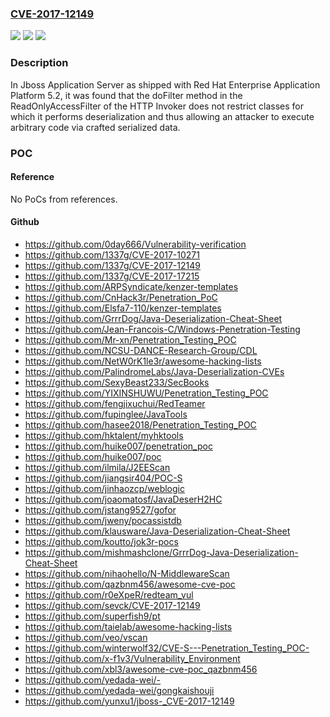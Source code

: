 ### [CVE-2017-12149](https://cve.mitre.org/cgi-bin/cvename.cgi?name=CVE-2017-12149)
![](https://img.shields.io/static/v1?label=Product&message=jbossas&color=blue)
![](https://img.shields.io/static/v1?label=Version&message=n%2Fa&color=blue)
![](https://img.shields.io/static/v1?label=Vulnerability&message=CWE-502&color=brighgreen)

### Description

In Jboss Application Server as shipped with Red Hat Enterprise Application Platform 5.2, it was found that the doFilter method in the ReadOnlyAccessFilter of the HTTP Invoker does not restrict classes for which it performs deserialization and thus allowing an attacker to execute arbitrary code via crafted serialized data.

### POC

#### Reference
No PoCs from references.

#### Github
- https://github.com/0day666/Vulnerability-verification
- https://github.com/1337g/CVE-2017-10271
- https://github.com/1337g/CVE-2017-12149
- https://github.com/1337g/CVE-2017-17215
- https://github.com/ARPSyndicate/kenzer-templates
- https://github.com/CnHack3r/Penetration_PoC
- https://github.com/Elsfa7-110/kenzer-templates
- https://github.com/GrrrDog/Java-Deserialization-Cheat-Sheet
- https://github.com/Jean-Francois-C/Windows-Penetration-Testing
- https://github.com/Mr-xn/Penetration_Testing_POC
- https://github.com/NCSU-DANCE-Research-Group/CDL
- https://github.com/NetW0rK1le3r/awesome-hacking-lists
- https://github.com/PalindromeLabs/Java-Deserialization-CVEs
- https://github.com/SexyBeast233/SecBooks
- https://github.com/YIXINSHUWU/Penetration_Testing_POC
- https://github.com/fengjixuchui/RedTeamer
- https://github.com/fupinglee/JavaTools
- https://github.com/hasee2018/Penetration_Testing_POC
- https://github.com/hktalent/myhktools
- https://github.com/huike007/penetration_poc
- https://github.com/huike007/poc
- https://github.com/ilmila/J2EEScan
- https://github.com/jiangsir404/POC-S
- https://github.com/jinhaozcp/weblogic
- https://github.com/joaomatosf/JavaDeserH2HC
- https://github.com/jstang9527/gofor
- https://github.com/jweny/pocassistdb
- https://github.com/klausware/Java-Deserialization-Cheat-Sheet
- https://github.com/koutto/jok3r-pocs
- https://github.com/mishmashclone/GrrrDog-Java-Deserialization-Cheat-Sheet
- https://github.com/nihaohello/N-MiddlewareScan
- https://github.com/qazbnm456/awesome-cve-poc
- https://github.com/r0eXpeR/redteam_vul
- https://github.com/sevck/CVE-2017-12149
- https://github.com/superfish9/pt
- https://github.com/taielab/awesome-hacking-lists
- https://github.com/veo/vscan
- https://github.com/winterwolf32/CVE-S---Penetration_Testing_POC-
- https://github.com/x-f1v3/Vulnerability_Environment
- https://github.com/xbl3/awesome-cve-poc_qazbnm456
- https://github.com/yedada-wei/-
- https://github.com/yedada-wei/gongkaishouji
- https://github.com/yunxu1/jboss-_CVE-2017-12149

